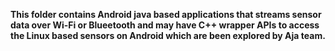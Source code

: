 **This folder contains Android java based applications that streams sensor data over Wi-Fi or Blueetooth and may have C++ wrapper APIs to access the Linux based sensors on Android which are been explored by Aja team.**
